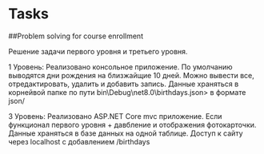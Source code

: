 # Tasks

##Problem solving for course enrollment

Решение задачи первого уровня и третьего уровня.

1 Уровень: Реализовано консольное приложение. По умолчанию выводятся дни рождения на близжайщие 10 дней. Можно вывести все, отредактировать, удалить и добавить запись. Данные храняться в корнейвой папке по пути bin\Debug\net8.0\birthdays.json> в формате json/

3 Уровень: Реализовано ASP.NET Core mvc приложение. Если функционал первого уровня + давбление и отображения фотокарточки. Данные храняться в базе данных на одной таблице. Доступ к сайту через localhost с добавлением /birthdays
